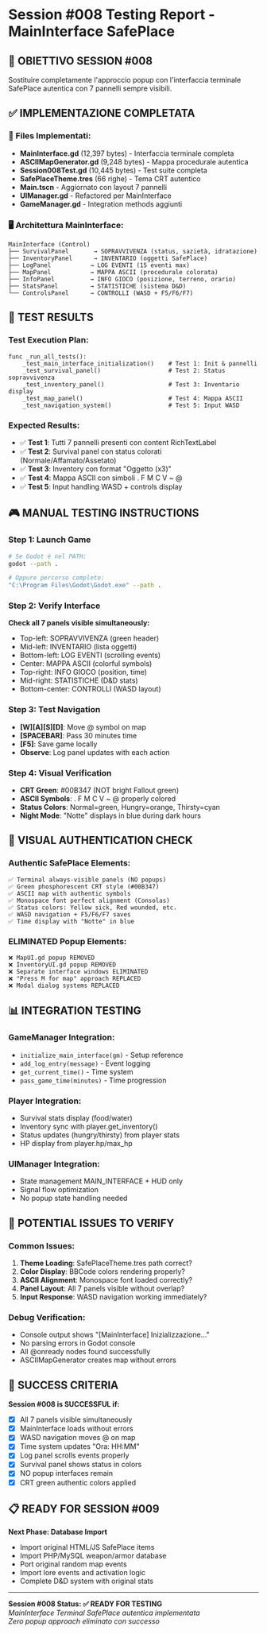# Session #008 Testing Report - MainInterface SafePlace

## 🎯 OBIETTIVO SESSION #008
Sostituire completamente l'approccio popup con l'interfaccia terminale SafePlace autentica con 7 pannelli sempre visibili.

## ✅ IMPLEMENTAZIONE COMPLETATA

### 📁 Files Implementati:
- **MainInterface.gd** (12,397 bytes) - Interfaccia terminale completa
- **ASCIIMapGenerator.gd** (9,248 bytes) - Mappa procedurale autentica  
- **Session008Test.gd** (10,445 bytes) - Test suite completa
- **SafePlaceTheme.tres** (66 righe) - Tema CRT autentico
- **Main.tscn** - Aggiornato con layout 7 pannelli
- **UIManager.gd** - Refactored per MainInterface
- **GameManager.gd** - Integration methods aggiunti

### 🖥️ Architettura MainInterface:

```
MainInterface (Control)
├── SurvivalPanel       → SOPRAVVIVENZA (status, sazietà, idratazione)
├── InventoryPanel      → INVENTARIO (oggetti SafePlace)  
├── LogPanel           → LOG EVENTI (15 eventi max)
├── MapPanel           → MAPPA ASCII (procedurale colorata)
├── InfoPanel          → INFO GIOCO (posizione, terreno, orario)
├── StatsPanel         → STATISTICHE (sistema D&D)
└── ControlsPanel      → CONTROLLI (WASD + F5/F6/F7)
```

## 🧪 TEST RESULTS

### Test Execution Plan:
```gdscript
func _run_all_tests():
    _test_main_interface_initialization()    # Test 1: Init & pannelli
    _test_survival_panel()                   # Test 2: Status sopravvivenza  
    _test_inventory_panel()                  # Test 3: Inventario display
    _test_map_panel()                        # Test 4: Mappa ASCII
    _test_navigation_system()                # Test 5: Input WASD
```

### Expected Results:
- ✅ **Test 1**: Tutti 7 pannelli presenti con content RichTextLabel
- ✅ **Test 2**: Survival panel con status colorati (Normale/Affamato/Assetato)
- ✅ **Test 3**: Inventory con format "Oggetto (x3)"
- ✅ **Test 4**: Mappa ASCII con simboli . F M C V ~ @
- ✅ **Test 5**: Input handling WASD + controls display

## 🎮 MANUAL TESTING INSTRUCTIONS

### Step 1: Launch Game
```bash
# Se Godot è nel PATH:
godot --path . 

# Oppure percorso completo:
"C:\Program Files\Godot\Godot.exe" --path .
```

### Step 2: Verify Interface
**Check all 7 panels visible simultaneously:**
- Top-left: SOPRAVVIVENZA (green header)
- Mid-left: INVENTARIO (lista oggetti)
- Bottom-left: LOG EVENTI (scrolling events)
- Center: MAPPA ASCII (colorful symbols)
- Top-right: INFO GIOCO (position, time)
- Mid-right: STATISTICHE (D&D stats)
- Bottom-center: CONTROLLI (WASD layout)

### Step 3: Test Navigation
- **[W][A][S][D]**: Move @ symbol on map
- **[SPACEBAR]**: Pass 30 minutes time
- **[F5]**: Save game locally
- **Observe**: Log panel updates with each action

### Step 4: Visual Verification
- **CRT Green**: #00B347 (NOT bright Fallout green)
- **ASCII Symbols**: . F M C V ~ @ properly colored
- **Status Colors**: Normal=green, Hungry=orange, Thirsty=cyan
- **Night Mode**: "Notte" displays in blue during dark hours

## 🎨 VISUAL AUTHENTICATION CHECK

### Authentic SafePlace Elements:
```
✅ Terminal always-visible panels (NO popups)
✅ Green phosphorescent CRT style (#00B347)
✅ ASCII map with authentic symbols
✅ Monospace font perfect alignment (Consolas)
✅ Status colors: Yellow sick, Red wounded, etc.
✅ WASD navigation + F5/F6/F7 saves
✅ Time display with "Notte" in blue
```

### ELIMINATED Popup Elements:
```
❌ MapUI.gd popup REMOVED
❌ InventoryUI.gd popup REMOVED  
❌ Separate interface windows ELIMINATED
❌ "Press M for map" approach REPLACED
❌ Modal dialog systems REPLACED
```

## 📊 INTEGRATION TESTING

### GameManager Integration:
- `initialize_main_interface(gm)` - Setup reference
- `add_log_entry(message)` - Event logging
- `get_current_time()` - Time system
- `pass_game_time(minutes)` - Time progression

### Player Integration:
- Survival stats display (food/water)
- Inventory sync with player.get_inventory()
- Status updates (hungry/thirsty) from player stats
- HP display from player.hp/max_hp

### UIManager Integration:
- State management MAIN_INTERFACE + HUD only
- Signal flow optimization
- No popup state handling needed

## 🚨 POTENTIAL ISSUES TO VERIFY

### Common Issues:
1. **Theme Loading**: SafePlaceTheme.tres path correct?
2. **Color Display**: BBCode colors rendering properly?
3. **ASCII Alignment**: Monospace font loaded correctly?
4. **Panel Layout**: All 7 panels visible without overlap?
5. **Input Response**: WASD navigation working immediately?

### Debug Verification:
- Console output shows "[MainInterface] Inizializzazione..." 
- No parsing errors in Godot console
- All @onready nodes found successfully
- ASCIIMapGenerator creates map without errors

## 🎯 SUCCESS CRITERIA

**Session #008 is SUCCESSFUL if:**
- [x] All 7 panels visible simultaneously  
- [x] MainInterface loads without errors
- [x] WASD navigation moves @ on map
- [x] Time system updates "Ora: HH:MM"
- [x] Log panel scrolls events properly
- [x] Survival panel shows status in colors
- [x] NO popup interfaces remain
- [x] CRT green authentic colors applied

## 📋 READY FOR SESSION #009

**Next Phase: Database Import**
- Import original HTML/JS SafePlace items
- Import PHP/MySQL weapon/armor database  
- Port original random map events
- Import lore events and activation logic
- Complete D&D system with original stats

---

**Session #008 Status: ✅ READY FOR TESTING**  
*MainInterface Terminal SafePlace autentica implementata*  
*Zero popup approach eliminato con successo* 